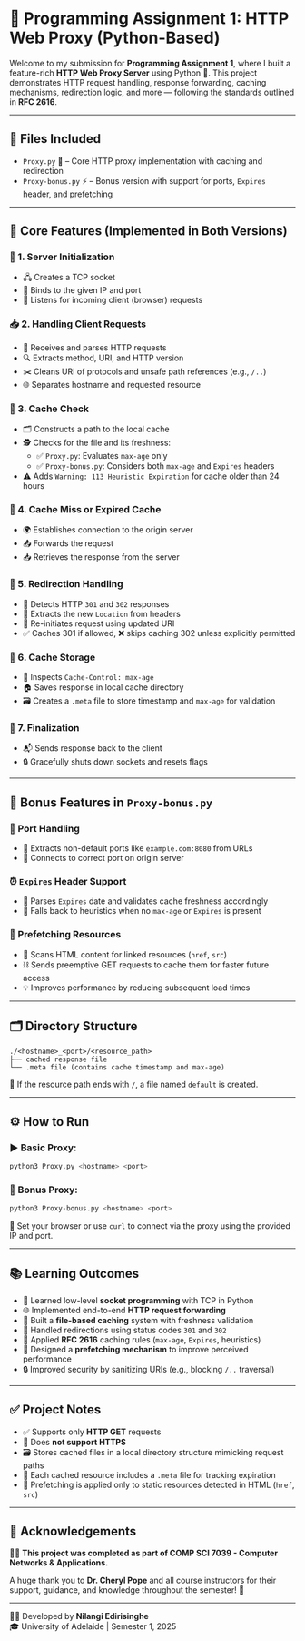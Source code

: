 # 🧠 Programming Assignment 1: HTTP Web Proxy (Python-Based)

Welcome to my submission for **Programming Assignment 1**, where I built a feature-rich **HTTP Web Proxy Server** using Python 🐍. This project demonstrates HTTP request handling, response forwarding, caching mechanisms, redirection logic, and more — following the standards outlined in **RFC 2616**.

---

## 📁 Files Included

- `Proxy.py` 🧱 – Core HTTP proxy implementation with caching and redirection
- `Proxy-bonus.py` ⚡ – Bonus version with support for ports, `Expires` header, and prefetching

---

## 🧩 Core Features (Implemented in Both Versions)

### 🔧 1. Server Initialization
- 🖧 Creates a TCP socket
- 🎯 Binds to the given IP and port
- 📡 Listens for incoming client (browser) requests

### 📥 2. Handling Client Requests
- 📝 Receives and parses HTTP requests
- 🔍 Extracts method, URI, and HTTP version
- ✂️ Cleans URI of protocols and unsafe path references (e.g., `/..`)
- 🌐 Separates hostname and requested resource

### 💾 3. Cache Check
- 🗂️ Constructs a path to the local cache
- 🕵️ Checks for the file and its freshness:
  - ✅ `Proxy.py`: Evaluates `max-age` only
  - ✅ `Proxy-bonus.py`: Considers both `max-age` and `Expires` headers
- ⚠️ Adds `Warning: 113 Heuristic Expiration` for cache older than 24 hours

### 🔄 4. Cache Miss or Expired Cache
- 🌍 Establishes connection to the origin server
- 📤 Forwards the request
- 📥 Retrieves the response from the server

### 🚦 5. Redirection Handling
- 🔁 Detects HTTP `301` and `302` responses
- 📍 Extracts the new `Location` from headers
- 🔄 Re-initiates request using updated URI
- ✅ Caches 301 if allowed, ❌ skips caching 302 unless explicitly permitted

### 💽 6. Cache Storage
- 🧠 Inspects `Cache-Control: max-age`
- 🏠 Saves response in local cache directory
- 🗃️ Creates a `.meta` file to store timestamp and `max-age` for validation

### 🧹 7. Finalization
- 📬 Sends response back to the client
- 🔒 Gracefully shuts down sockets and resets flags

---

## 🌟 Bonus Features in `Proxy-bonus.py`

### 🔢 Port Handling
- 🔧 Extracts non-default ports like `example.com:8080` from URLs
- 🔌 Connects to correct port on origin server

### ⏰ `Expires` Header Support
- 📅 Parses `Expires` date and validates cache freshness accordingly
- 🧠 Falls back to heuristics when no `max-age` or `Expires` is present

### 🚀 Prefetching Resources
- 🔗 Scans HTML content for linked resources (`href`, `src`)
- ⛓️ Sends preemptive GET requests to cache them for faster future access
- 💡 Improves performance by reducing subsequent load times

---

## 🗂️ Directory Structure

```
./<hostname>_<port>/<resource_path>
├── cached response file
└── .meta file (contains cache timestamp and max-age)
```

📝 If the resource path ends with `/`, a file named `default` is created.

---

## ⚙️ How to Run

### ▶️ Basic Proxy:
```bash
python3 Proxy.py <hostname> <port>
```

### 🚀 Bonus Proxy:
```bash
python3 Proxy-bonus.py <hostname> <port>
```

🔧 Set your browser or use `curl` to connect via the proxy using the provided IP and port.

---

## 📚 Learning Outcomes

- 🧠 Learned low-level **socket programming** with TCP in Python
- 🌐 Implemented end-to-end **HTTP request forwarding**
- 💾 Built a **file-based caching** system with freshness validation
- 🔁 Handled redirections using status codes `301` and `302`
- 🧠 Applied **RFC 2616** caching rules (`max-age`, `Expires`, heuristics)
- 🚀 Designed a **prefetching mechanism** to improve perceived performance
- 🔒 Improved security by sanitizing URIs (e.g., blocking `/..` traversal)

---

## ✅ Project Notes

- ✅ Supports only **HTTP GET** requests
- 🚫 Does **not support HTTPS**
- 🗃️ Stores cached files in a local directory structure mimicking request paths
- 📁 Each cached resource includes a `.meta` file for tracking expiration
- 📡 Prefetching is applied only to static resources detected in HTML (`href`, `src`)

---

## 🙌 Acknowledgements

👩‍🏫 **This project was completed as part of COMP SCI 7039 - Computer Networks & Applications.**

A huge thank you to **Dr. Cheryl Pope** and all course instructors for their support, guidance, and knowledge throughout the semester! 💙

---

👨‍💻 Developed by **Nilangi Edirisinghe**  
🎓 University of Adelaide | Semester 1, 2025
